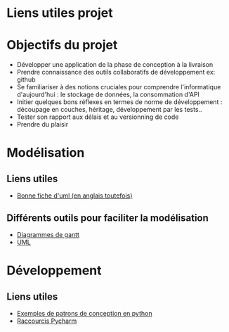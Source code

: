 # Liens utiles projet

# Objectifs du projet

- Développer une application de la phase de conception à la livraison
- Prendre connaissance des outils collaboratifs de développement ex: github
- Se familiariser à des notions cruciales pour comprendre l'informatique d'aujourd'hui : le stockage de données, la consommation d'API
- Initier quelques bons réflexes en termes de norme de développement : découpage en couches, héritage, développement par les tests..
- Tester son rapport aux délais et au versionning de code
- Prendre du plaisir

# Modélisation

## Liens utiles

- [Bonne fiche d'uml (en anglais toutefois)](https://loufranco.com/wp-content/uploads/2012/11/cheatsheet.pdf?fbclid=IwAR2_738IPFUFQOxmvudDr2M33h3sZ3DNyLW6BmlVPlgiPpfEtoItGh-PhDI)

## Différents outils pour faciliter la modélisation

- [Diagrammes de gantt](https://online.officetimeline.com/)
- [UML]()

# Développement

## Liens utiles

- [Exemples de patrons de conception en python](https://www.toptal.com/python/python-design-patterns)
- [Raccourcis Pycharm](https://www.shortcutfoo.com/app/dojos/pycharm-win/cheatsheet)